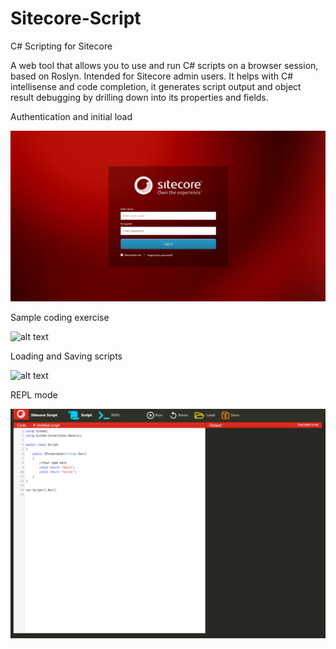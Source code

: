 # Sitecore-Script
C# Scripting for Sitecore

A web tool that allows you to use and run C# scripts on a browser session, based on Roslyn. Intended for Sitecore admin users. It helps with C# intellisense and code completion, it generates script output and object result debugging by drilling down into its properties and fields.

Authentication and initial load

![alt text](https://github.com/edcoss/Sitecore-Script/blob/master/Documentation/SitecoreScriptInitialLoad.gif "Authentication and Load")

Sample coding exercise

![alt text](https://github.com/edcoss/Sitecore-Script/blob/master/Documentation/SitecoreScriptSimpleTest.gif "Sample Coding Exercise")

Loading and Saving scripts

![alt text](https://github.com/edcoss/Sitecore-Script/blob/master/Documentation/SitecoreScriptLoadSave.gif "Loading and Saving scripts")

REPL mode

![alt text](https://github.com/edcoss/Sitecore-Script/blob/master/Documentation/SitecoreScriptREPL.gif "REPL mode")
